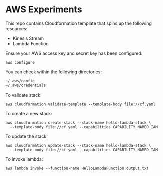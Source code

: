 # AWS Experiments

This repo contains Cloudformation template that spins up the following resources:
- Kinesis Stream
- Lambda Function

Ensure your AWS access key and secret key has been configured:
```
aws configure
```

You can check within the following directories: 
```
~/.aws/config
~/.aws/credentials
```

To validate stack:
```
aws cloudformation validate-template --template-body file://cf.yaml
```

To create a new stack:
```
aws cloudformation create-stack --stack-name hello-lambda-stack \  
  --template-body file://cf.yaml --capabilities CAPABILITY_NAMED_IAM
```

To update the stack:
```
aws cloudformation update-stack --stack-name hello-lambda-stack \  
  --template-body file://cf.yaml --capabilities CAPABILITY_NAMED_IAM
```

To invoke lambda:
```
aws lambda invoke --function-name HelloLambdaFunction output.txt
```